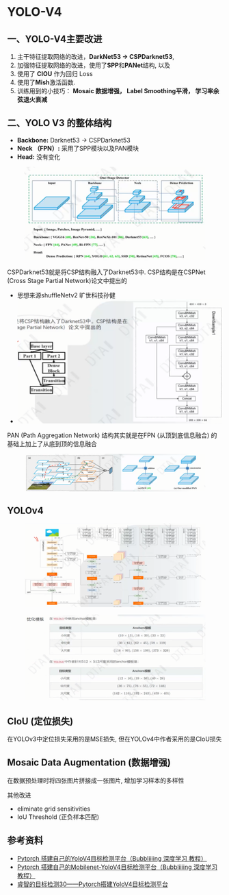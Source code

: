# YOLO-V4

## 一、YOLO-V4主要改进

1. 主干特征提取网络的改进，**DarkNet53 → CSPDarknet53**,&#x20;
2. 加强特征提取网络的改进，使用了**SPP**和**PANet**结构, 以及
3. 使用了 **CIOU** 作为回归 Loss
4. 使用了**Mish**激活函数.&#x20;
5. 训练用到的小技巧： **Mosaic 数据增强， Label Smoothing平滑， 学习率余弦退火衰减**

## 二、YOLO V3 的整体结构

* **Backbone:**  Darknet53 → CSPDarknet53&#x20;
* **Neck （FPN）:** 采用了SPP模块以及PAN模块
* **Head:** 没有变化

<figure><img src="../.gitbook/assets/image (1) (1) (1) (1) (1) (1) (1) (1) (1) (1) (1) (1) (1) (1) (1).png" alt=""><figcaption></figcaption></figure>

CSPDarknet53就是将CSP结构融入了Darknet53中. CSP结构是在CSPNet (Cross Stage Partial Network)论文中提出的

* 思想来源shuffleNetv2 旷世科技孙健
* ![](<../.gitbook/assets/image (1) (1) (1) (1) (1) (1) (1) (1) (1) (1) (1) (1) (1) (1) (1) (1).png>)

PAN (Path Aggregation Network) 结构其实就是在FPN (从顶到底信息融合) 的基础上加上了从底到顶的信息融合

<figure><img src="../.gitbook/assets/image (2) (1) (1) (1) (1) (1) (1) (1).png" alt=""><figcaption></figcaption></figure>

## YOLOv4

<figure><img src="../.gitbook/assets/image (3) (1) (1) (1) (1) (1).png" alt=""><figcaption></figcaption></figure>

<figure><img src="../.gitbook/assets/image (8) (1).png" alt=""><figcaption></figcaption></figure>

## CIoU (定位损失)

在YOLOv3中定位损失采用的是MSE损失, 但在YOLOv4中作者采用的是CIoU损失



## Mosaic Data Augmentation (数据增强)

在数据预处理时将四张图片拼接成一张图片, 增加学习样本的多样性



其他改进

* eliminate grid sensitivities
* IoU Threshold (正负样本匹配)

## 参考资料

* [Pytorch 搭建自己的YoloV4目标检测平台（Bubbliiiing 深度学习 教程）](https://www.bilibili.com/video/BV1Q54y1D7vj/?spm\_id\_from=333.999.0.0\&vd\_source=4afb0374462e2a6a5fe3309f3b19500d)
* [Pytorch 搭建自己的Mobilenet-YoloV4目标检测平台（Bubbliiiing 深度学习 教程）](https://www.bilibili.com/video/BV1yA411M7T4/?spm\_id\_from=333.337.search-card.all.click\&vd\_source=4afb0374462e2a6a5fe3309f3b19500d)
* [睿智的目标检测30——Pytorch搭建YoloV4目标检测平台](https://blog.csdn.net/weixin\_44791964/article/details/106214657)
